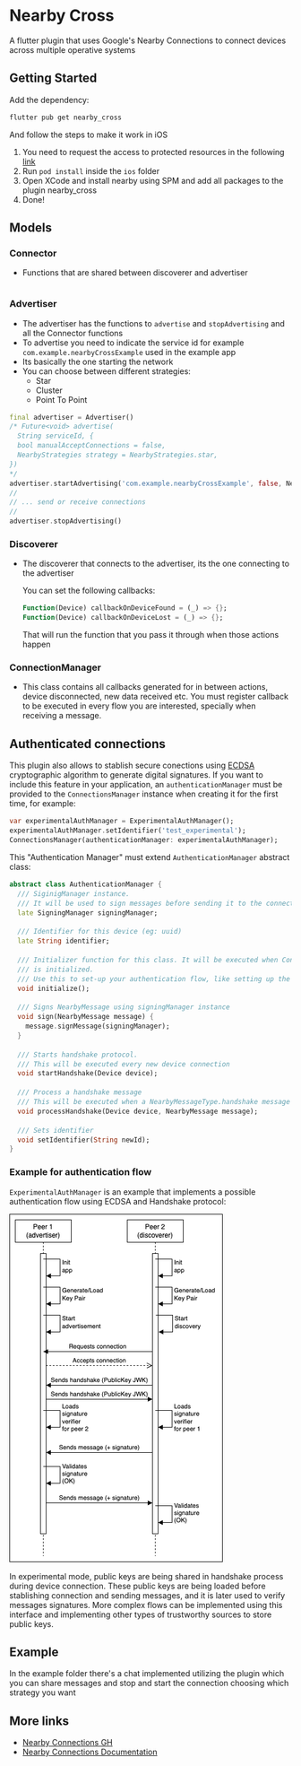 # Nearby Cross

A flutter plugin that uses Google's Nearby Connections to connect devices across multiple operative systems

## Getting Started

Add the dependency: 
```zsh
flutter pub get nearby_cross
```

And follow the steps to make it work in iOS

1. You need to request the access to protected resources in the following [link](https://developers.google.com/nearby/connections/swift/get-started#request_access_to_protected_resources)
2. Run `pod install` inside the `ios` folder
3. Open XCode and install nearby using SPM and add all packages to the plugin nearby_cross
4. Done!


## Models

### Connector
- Functions that are shared between discoverer and advertiser

```
```

### Advertiser
- The advertiser has the functions to `advertise` and `stopAdvertising` and all the Connector functions
- To advertise you need to indicate the service id for example `com.example.nearbyCrossExample` used in the example app
- Its basically the one starting the network
- You can choose between different strategies:
    - Star
    - Cluster
    - Point To Point

```dart
final advertiser = Advertiser()
/* Future<void> advertise(
  String serviceId, {
  bool manualAcceptConnections = false,
  NearbyStrategies strategy = NearbyStrategies.star,
})
*/
advertiser.startAdvertising('com.example.nearbyCrossExample', false, NearbyStrategies.star)
//
// ... send or receive connections
//
advertiser.stopAdvertising()
```

### Discoverer
- The discoverer that connects to the advertiser, its the one connecting to the advertiser


  You can set the following callbacks:
  ```dart
  Function(Device) callbackOnDeviceFound = (_) => {};
  Function(Device) callbackOnDeviceLost = (_) => {};
  ```

  That will run the function that you pass it through when those actions happen



### ConnectionManager
- This class contains all callbacks generated for in between actions, device disconnected, new data received etc. You must register callback to be executed in every flow you are interested, specially when receiving a message.


## Authenticated connections
This plugin also allows to stablish secure conections using [ECDSA](https://www.nervos.org/knowledge-base/understanding_ECDSA_(explainCKBot)) cryptographic algorithm to generate digital signatures. If you want to include this feature in your application, an `authenticationManager` must be provided to the `ConnectionsManager` instance when creating it for the first time, for example:

```dart
var experimentalAuthManager = ExperimentalAuthManager();
experimentalAuthManager.setIdentifier('test_experimental');
ConnectionsManager(authenticationManager: experimentalAuthManager);
```

This "Authentication Manager" must extend `AuthenticationManager` abstract class:

```dart
abstract class AuthenticationManager {
  /// SiginigManager instance.
  /// It will be used to sign messages before sending it to the connected peer
  late SigningManager signingManager;

  /// Identifier for this device (eg: uuid)
  late String identifier;

  /// Initializer function for this class. It will be executed when ConnectionsManager
  /// is initialized.
  /// Use this to set-up your authentication flow, like setting up the signingManager instance.
  void initialize();

  /// Signs NearbyMessage using signingManager instance
  void sign(NearbyMessage message) {
    message.signMessage(signingManager);
  }

  /// Starts handshake protocol.
  /// This will be executed every new device connection
  void startHandshake(Device device);

  /// Process a handshake message
  /// This will be executed when a NearbyMessageType.handshake message is received
  void processHandshake(Device device, NearbyMessage message);

  /// Sets identifier
  void setIdentifier(String newId);
}
```

### Example for authentication flow
`ExperimentalAuthManager` is an example that implements a possible authentication flow using ECDSA and Handshake protocol:

![](./doc/images/ecdsa-auth-flow.png)

In experimental mode, public keys are being shared in handshake process during device connection. These public keys are being loaded before stablishing connection and sending messages, and it is later used to verify messages signatures. More complex flows can be implemented using this interface and implementing other types of trustworthy sources to store public keys.

## Example
In the example folder there's a chat implemented utilizing the plugin which you can share messages and stop and start the connection choosing which strategy you want


## More links
- [Nearby Connections GH](https://github.com/google/nearby/tree/main/connections)
- [Nearby Connections Documentation](https://developers.google.com/nearby/connections/overview)

